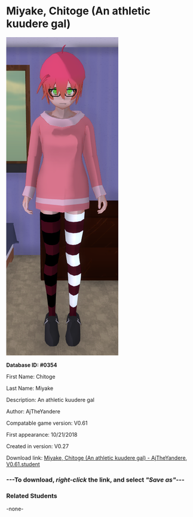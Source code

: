 # Miyake, Chitoge (An athletic kuudere gal)

<img src="../../Files/Images/Miyake, Chitoge (An athletic kuudere gal).png" title="Miyake, Chitoge (An athletic kuudere gal) - AjTheYandere, V0.61">

**Database ID: #0354**

First Name: Chitoge

Last Name: Miyake

Description: An athletic kuudere gal

Author: AjTheYandere

Compatable game version: V0.61

First appearance: 10/21/2018

Created in version: V0.27

Download link: <a href="https://raw.githubusercontent.com/Arbiter1223/Daigaku-Gurashi-Custom-Students/master/Files/Student%20Files/Miyake%2C%20Chitoge%20(An%20athletic%20kuudere%20gal)%20-%20AjTheYandere%2C%20V0.61.student">Miyake, Chitoge (An athletic kuudere gal) - AjTheYandere, V0.61.student</a>

### ---**To download, _right-click_ the link, and select _"Save as"_**---

### Related Students

-none-
